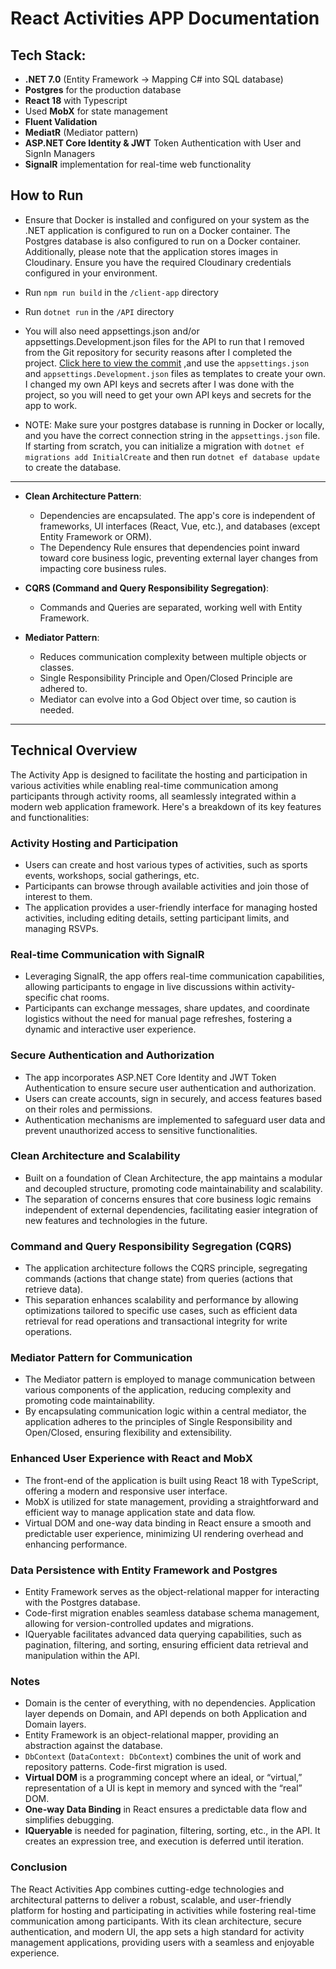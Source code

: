 # React Activities APP Documentation

## Tech Stack:
- **.NET 7.0** (Entity Framework -> Mapping C# into SQL database)
- **Postgres** for the production database
- **React 18** with Typescript
- Used **MobX** for state management
- **Fluent Validation**
- **MediatR** (Mediator pattern)
- **ASP.NET Core Identity & JWT** Token Authentication with User and SignIn Managers
- **SignalR** implementation for real-time web functionality

## How to Run
- Ensure that Docker is installed and configured on your system as the .NET application is configured to run on a Docker container. The Postgres database is also configured to run on a Docker container. Additionally, please note that the application stores images in Cloudinary. Ensure you have the required Cloudinary credentials configured in your environment.

- Run `npm run build` in the `/client-app` directory
- Run `dotnet run` in the `/API` directory
- You will also need appsettings.json and/or appsettings.Development.json files for the API to run that I removed from the Git repository for security reasons after I completed the project. [Click here to view the commit](https://github.com/oucar/React-Activities/commit/1d82404754dc642ff494b37b2e3c5e2a4cb3c8a7)
,and use the `appsettings.json` and `appsettings.Development.json` files as templates to create your own. I changed my own API keys and secrets after I was done with the project, so you will need to get your own API keys and secrets for the app to work.
- NOTE: Make sure your postgres database is running in Docker or locally, and you have the correct connection string in the `appsettings.json` file. If starting from scratch, you can initialize a migration with `dotnet ef migrations add InitialCreate` and then run `dotnet ef database update` to create the database.
---

- **Clean Architecture Pattern**:
  - Dependencies are encapsulated. The app's core is independent of frameworks, UI interfaces (React, Vue, etc.), and databases (except Entity Framework or ORM).
  - The Dependency Rule ensures that dependencies point inward toward core business logic, preventing external layer changes from impacting core business rules.

- **CQRS (Command and Query Responsibility Segregation)**:
  - Commands and Queries are separated, working well with Entity Framework.

- **Mediator Pattern**:
  - Reduces communication complexity between multiple objects or classes.
  - Single Responsibility Principle and Open/Closed Principle are adhered to.
  - Mediator can evolve into a God Object over time, so caution is needed.

---

## Technical Overview

The Activity App is designed to facilitate the hosting and participation in various activities while enabling real-time communication among participants through activity rooms, all seamlessly integrated within a modern web application framework. Here's a breakdown of its key features and functionalities:

### Activity Hosting and Participation
- Users can create and host various types of activities, such as sports events, workshops, social gatherings, etc.
- Participants can browse through available activities and join those of interest to them.
- The application provides a user-friendly interface for managing hosted activities, including editing details, setting participant limits, and managing RSVPs.

### Real-time Communication with SignalR
- Leveraging SignalR, the app offers real-time communication capabilities, allowing participants to engage in live discussions within activity-specific chat rooms.
- Participants can exchange messages, share updates, and coordinate logistics without the need for manual page refreshes, fostering a dynamic and interactive user experience.

### Secure Authentication and Authorization
- The app incorporates ASP.NET Core Identity and JWT Token Authentication to ensure secure user authentication and authorization.
- Users can create accounts, sign in securely, and access features based on their roles and permissions.
- Authentication mechanisms are implemented to safeguard user data and prevent unauthorized access to sensitive functionalities.

### Clean Architecture and Scalability
- Built on a foundation of Clean Architecture, the app maintains a modular and decoupled structure, promoting code maintainability and scalability.
- The separation of concerns ensures that core business logic remains independent of external dependencies, facilitating easier integration of new features and technologies in the future.

### Command and Query Responsibility Segregation (CQRS)
- The application architecture follows the CQRS principle, segregating commands (actions that change state) from queries (actions that retrieve data).
- This separation enhances scalability and performance by allowing optimizations tailored to specific use cases, such as efficient data retrieval for read operations and transactional integrity for write operations.

### Mediator Pattern for Communication
- The Mediator pattern is employed to manage communication between various components of the application, reducing complexity and promoting code maintainability.
- By encapsulating communication logic within a central mediator, the application adheres to the principles of Single Responsibility and Open/Closed, ensuring flexibility and extensibility.

### Enhanced User Experience with React and MobX
- The front-end of the application is built using React 18 with TypeScript, offering a modern and responsive user interface.
- MobX is utilized for state management, providing a straightforward and efficient way to manage application state and data flow.
- Virtual DOM and one-way data binding in React ensure a smooth and predictable user experience, minimizing UI rendering overhead and enhancing performance.

### Data Persistence with Entity Framework and Postgres
- Entity Framework serves as the object-relational mapper for interacting with the Postgres database.
- Code-first migration enables seamless database schema management, allowing for version-controlled updates and migrations.
- IQueryable<T> facilitates advanced data querying capabilities, such as pagination, filtering, and sorting, ensuring efficient data retrieval and manipulation within the API.

### Notes

- Domain is the center of everything, with no dependencies. Application layer depends on Domain, and API depends on both Application and Domain layers.
- Entity Framework is an object-relational mapper, providing an abstraction against the database.
- `DbContext` (`DataContext: DbContext`) combines the unit of work and repository patterns. Code-first migration is used.
- **Virtual DOM** is a programming concept where an ideal, or “virtual,” representation of a UI is kept in memory and synced with the “real” DOM.
- **One-way Data Binding** in React ensures a predictable data flow and simplifies debugging.
- **IQueryable<T>** is needed for pagination, filtering, sorting, etc., in the API. It creates an expression tree, and execution is deferred until iteration.


### Conclusion
The React Activities App combines cutting-edge technologies and architectural patterns to deliver a robust, scalable, and user-friendly platform for hosting and participating in activities while fostering real-time communication among participants. With its clean architecture, secure authentication, and modern UI, the app sets a high standard for activity management applications, providing users with a seamless and enjoyable experience.
